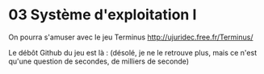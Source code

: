 # 03 Système d'exploitation I

On pourra s'amuser avec le jeu Terminus http://ujuridec.free.fr/Terminus/

Le débôt Github du jeu est là : (désolé, je ne le retrouve plus, mais ce n'est qu'une question de secondes, de milliers de seconde)
